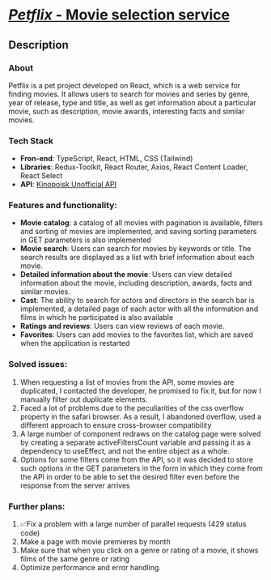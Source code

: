 # [*Petflix* - Movie selection service](https://tinysrc.me/go/FJNtWTu4g)

## Description

### About

Petflix is a pet project developed on React, which is a web service for finding movies. It allows users to search for movies and series by genre, year of release, type and title, as well as get information about a particular movie, such as description, movie awards, interesting facts and similar movies.

### Tech Stack

- **Fron-end**: TypeScript, React, HTML, CSS (Tailwind)
- **Libraries**: Redux-Toolkit, React Router, Axios, React Content Loader, React Select
- **API**: [Kinopoisk Unofficial API](https://kinopoiskapiunofficial.tech/)

### Features and functionality:

- **Movie catalog**: a catalog of all movies with pagination is available, filters and sorting of movies are implemented, and saving sorting parameters in GET parameters is also implemented
- **Movie search**: Users can search for movies by keywords or title. The search results are displayed as a list with brief information about each movie.
- **Detailed information about the movie**: Users can view detailed information about the movie, including description, awards, facts and similar movies.
- **Cast**: The ability to search for actors and directors in the search bar is implemented, a detailed page of each actor with all the information and films in which he participated is also available
- **Ratings and reviews**: Users can view reviews of each movie.
- **Favorites**: Users can add movies to the favorites list, which are saved when the application is restarted


### Solved issues:

1. When requesting a list of movies from the API, some movies are duplicated, I contacted the developer, he promised to fix it, but for now I manually filter out duplicate elements.
2. Faced a lot of problems due to the peculiarities of the css overflow property in the safari browser. As a result, I abandoned overflow, used a different approach to ensure cross-browser compatibility
3. A large number of component redraws on the catalog page were solved by creating a separate activeFiltersCount variable and passing it as a dependency to useEffect, and not the entire object as a whole.
4. Options for some filters come from the API, so it was decided to store such options in the GET parameters in the form in which they come from the API in order to be able to set the desired filter even before the response from the server arrives

### Further plans:

1. ✅Fix a problem with a large number of parallel requests (429 status code)
2. Make a page with movie premieres by month
3. Make sure that when you click on a genre or rating of a movie, it shows films of the same genre or rating
4. Optimize performance and error handling.
